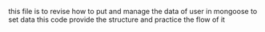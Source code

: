 this file is to revise how to put and manage the data of user in mongoose to set data 
this code provide the structure and practice the flow of it
